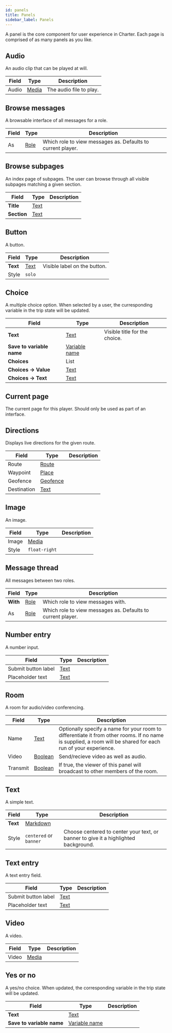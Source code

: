 ```yaml
---
id: panels
title: Panels
sidebar_label: Panels
---
```


A panel is the core component for user experience in Charter. Each page is comprised of as many panels as you like.
## Audio

An audio clip that can be played at will.


| Field | Type | Description |
| - | - | - |
| Audio | [Media](/docs/reference/fieldtypes#media) | The audio file to play. |



## Browse messages

A browsable interface of all messages for a role.


| Field | Type | Description |
| - | - | - |
| As | [Role](/docs/reference/resources#role) | Which role to view messages as. Defaults to current player. |



## Browse subpages

An index page of subpages. The user can browse through all visible subpages matching a given section.


| Field | Type | Description |
| - | - | - |
| **Title** | [Text](/docs/reference/fieldtypes#text) |  |
| **Section** | [Text](/docs/reference/fieldtypes#text) |  |



## Button

A button.


| Field | Type | Description |
| - | - | - |
| **Text** | [Text](/docs/reference/fieldtypes#text) | Visible label on the button. |
| Style | `solo` |  |



## Choice

A multiple choice option. When selected by a user, the curresponding variable in the trip state will be updated.


| Field | Type | Description |
| - | - | - |
| **Text** | [Text](/docs/reference/fieldtypes#text) | Visible title for the choice. |
| **Save to variable name** | [Variable name](/docs/reference/fieldtypes#variable-name) |  |
| **Choices** | List |  |
| **Choices → Value** | [Text](/docs/reference/fieldtypes#text) |  |
| **Choices → Text** | [Text](/docs/reference/fieldtypes#text) |  |



## Current page

The current page for this player. Should only be used as part of an interface.





## Directions

Displays live directions for the given route.


| Field | Type | Description |
| - | - | - |
| Route | [Route](/docs/reference/resources#route) |  |
| Waypoint | [Place](/docs/reference/resources#waypoint) |  |
| Geofence | [Geofence](/docs/reference/resources#geofence) |  |
| Destination | [Text](/docs/reference/fieldtypes#text) |  |



## Image

An image.


| Field | Type | Description |
| - | - | - |
| Image | [Media](/docs/reference/fieldtypes#media) |  |
| Style | `float-right` |  |



## Message thread

All messages between two roles.


| Field | Type | Description |
| - | - | - |
| **With** | [Role](/docs/reference/resources#role) | Which role to view messages with. |
| As | [Role](/docs/reference/resources#role) | Which role to view messages as. Defaults to current player. |



## Number entry

A number input.


| Field | Type | Description |
| - | - | - |
| Submit button label | [Text](/docs/reference/fieldtypes#text) |  |
| Placeholder text | [Text](/docs/reference/fieldtypes#text) |  |



## Room

A room for audio/video conferencing.


| Field | Type | Description |
| - | - | - |
| Name | [Text](/docs/reference/fieldtypes#text) | Optionally specify a name for your room to differentiate it from other rooms. If no name is supplied, a room will be shared for each run of your experience. |
| Video | [Boolean](/docs/reference/fieldtypes#boolean) | Send/recieve video as well as audio. |
| Transmit | [Boolean](/docs/reference/fieldtypes#boolean) | If true, the viewer of this panel will broadcast to other members of the room. |



## Text

A simple text.


| Field | Type | Description |
| - | - | - |
| **Text** | [Markdown](/docs/reference/fieldtypes#markdown) |  |
| Style | `centered` or `banner` | Choose centered to center your text, or banner to give it a highlighted background. |



## Text entry

A text entry field.


| Field | Type | Description |
| - | - | - |
| Submit button label | [Text](/docs/reference/fieldtypes#text) |  |
| Placeholder text | [Text](/docs/reference/fieldtypes#text) |  |



## Video

A video.


| Field | Type | Description |
| - | - | - |
| Video | [Media](/docs/reference/fieldtypes#media) |  |



## Yes or no

A yes/no choice. When updated, the corresponding variable in the trip state will be updated.


| Field | Type | Description |
| - | - | - |
| **Text** | [Text](/docs/reference/fieldtypes#text) |  |
| **Save to variable name** | [Variable name](/docs/reference/fieldtypes#variable-name) |  |



